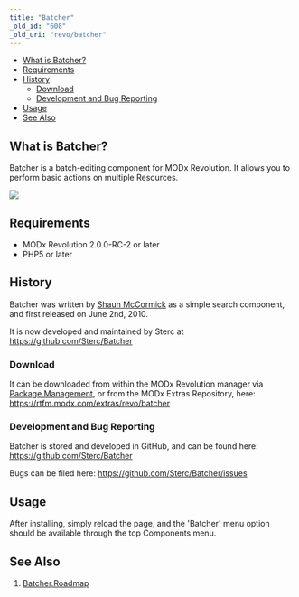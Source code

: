 ```yaml
---
title: "Batcher"
_old_id: "608"
_old_uri: "revo/batcher"
---
```


- [What is Batcher?](#Batcher-WhatisBatcher%3F)
- [Requirements](#Batcher-Requirements)
- [History](#Batcher-History)
  - [Download](#Batcher-Download)
  - [Development and Bug Reporting](#Batcher-DevelopmentandBugReporting)
- [Usage](#Batcher-Usage)
- [See Also](#Batcher-SeeAlso)



## What is Batcher?

Batcher is a batch-editing component for MODx Revolution. It allows you to perform basic actions on multiple Resources.

[![](/download/thumbnails/16646167/batcher-ss.png)](/download/attachments/16646167/batcher-ss.png)

## Requirements

- MODx Revolution 2.0.0-RC-2 or later
- PHP5 or later

## History

Batcher was written by [Shaun McCormick](/display/~splittingred) as a simple search component, and first released on June 2nd, 2010.

It is now developed and maintained by Sterc at <https://github.com/Sterc/Batcher>

### Download

It can be downloaded from within the MODx Revolution manager via [Package Management](developing-in-modx/advanced-development/package-management "Package Management"), or from the MODx Extras Repository, here: <https://rtfm.modx.com/extras/revo/batcher>

### Development and Bug Reporting

Batcher is stored and developed in GitHub, and can be found here: <https://github.com/Sterc/Batcher>

Bugs can be filed here: <https://github.com/Sterc/Batcher/issues>

## Usage

After installing, simply reload the page, and the 'Batcher' menu option should be available through the top Components menu.

## See Also

1. [Batcher.Roadmap](/extras/revo/batcher/batcher.roadmap)